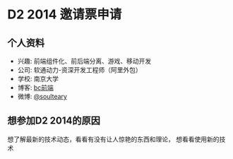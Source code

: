 # D2 2014 邀请票申请

## 个人资料

- 兴趣: 前端组件化、前后端分离、游戏、移动开发
- 公司: 软通动力-资深开发工程师（阿里外包）
- 学校: 南京大学
- 博客: [bc前端](http://www.bear-china.com) 
- 微博: [@soulteary](http://http://weibo.com/pangfz/)

## 想参加D2 2014的原因

想了解最新的技术动态，看看有没有让人惊艳的东西和理论，
想看看使用新的技术
